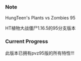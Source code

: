 
### Note
HungTeen's Plants vs Zombies 95

HT植物大战僵尸1.16.5的95分支版本


### Current Progress

此版本已拥有pvz95版的所有特性!!!

